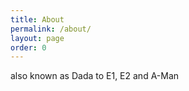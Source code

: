 ```yaml
---
title: About
permalink: /about/
layout: page
order: 0
---
```


also known as Dada to E1, E2 and A-Man
